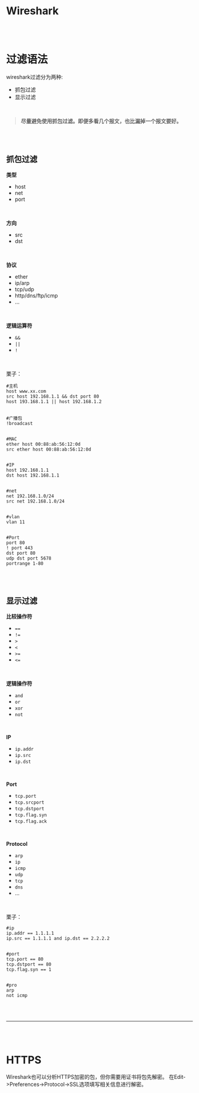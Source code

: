# Wireshark



<br>

<!--more-->


<br/>



# 过滤语法


wireshark过滤分为两种:

- 抓包过滤
- 显示过滤

<br>

> **尽量避免使用抓包过滤。即便多看几个报文，也比漏掉一个报文要好。**

<br/>
<br/>


## 抓包过滤


**类型**

- host
- net
- port

<br>

**方向**

- src
- dst

<br>

**协议**

- ether
- ip/arp
- tcp/udp
- http/dns/ftp/icmp
- ...

<br>

**逻辑运算符**

- `&&`
- `||`
- `!`

<br>

栗子：

```
#主机
host www.xx.com
src host 192.168.1.1 && dst port 80
host 193.168.1.1 || host 192.168.1.2


#广播包
!broadcast


#MAC
ether host 00:88:ab:56:12:0d
src ether host 00:88:ab:56:12:0d


#IP
host 192.168.1.1
dst host 192.168.1.1


#net
net 192.168.1.0/24
src net 192.168.1.0/24


#vlan
vlan 11


#Port
port 80
! port 443
dst port 80
udp dst port 5678
portrange 1-80

```



<br/>
<br/>


## 显示过滤


**比较操作符**

- `==`
- `!=`
- `>`
- `<`
- `>=`
- `<=`

<br>

**逻辑操作符**

- `and`
- `or`
- `xor`
- `not`


<br>

**IP**

- `ip.addr`
- `ip.src`
- `ip.dst`

<br>

**Port**

- `tcp.port`
- `tcp.srcport`
- `tcp.dstport`
- `tcp.flag.syn`
- `tcp.flag.ack`

<br>

**Protocol**

- `arp`
- `ip`
- `icmp`
- `udp`
- `tcp`
- `dns`
- ...

<br>

栗子：

```
#ip
ip.addr == 1.1.1.1
ip.src == 1.1.1.1 and ip.dst == 2.2.2.2


#port
tcp.port == 80
tcp.dstport == 80
tcp.flag.syn == 1


#pro
arp
not icmp

```




<br/>
<br/>

---

<br/>
<br/>




# HTTPS


Wireshark也可以分析HTTPS加密的包，但你需要用证书将包先解密。
在Edit->Preferences->Protocol->SSL选项填写相关信息进行解密。






















